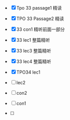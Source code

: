 - [x] Tpo 33 passage1 精读



- [x] TPO 33 Passage2 精读
- [x] 33 con1 精听前面一部分
- [x] 33 lec1 整篇精听
- [x] 33 lec3 整篇精听
- [x] 33 lec4 整篇精听



- [x] TPO34 lec1
- [ ] lec2
- [ ] con2



- [ ] con1
- [ ] 

